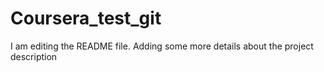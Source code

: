 # Coursera_test_git
I am editing the README file. Adding some more details about the project description
